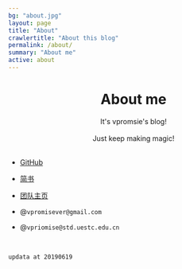 ```yaml
---
bg: "about.jpg"
layout: page
title: "About"
crawlertitle: "About this blog"
permalink: /about/
summary: "About me"
active: about
---
```


# <center>About me</center>

<center>It's vpromsie's blog!</center>
<br/>
<center>Just keep making magic!</center>




<br/>

- [GitHub](https://github.com/vpromise/)

- [简书](https://www.jianshu.com/u/cf0e68109e57)

- [团队主页](http://faculty.uestc.edu.cn/ihl/zh_CN/index.htm)

- @`vpromisever@gmail.com`
  
- @`vpriomise@std.uestc.edu.cn`


<br/>

`
updata at 20190619
`
